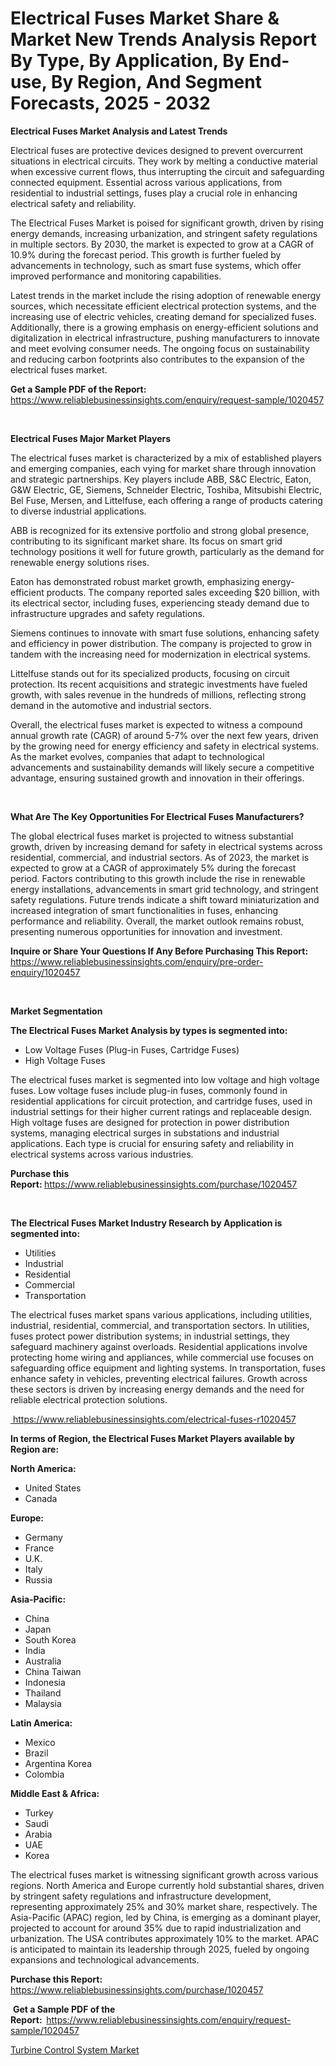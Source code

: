<p><h1>Electrical Fuses Market Share & Market New Trends Analysis Report By Type, By Application, By End-use, By Region, And Segment Forecasts, 2025 - 2032</h1></p><p><strong>Electrical Fuses Market Analysis and Latest Trends</strong></p>
<p><p>Electrical fuses are protective devices designed to prevent overcurrent situations in electrical circuits. They work by melting a conductive material when excessive current flows, thus interrupting the circuit and safeguarding connected equipment. Essential across various applications, from residential to industrial settings, fuses play a crucial role in enhancing electrical safety and reliability.</p><p>The Electrical Fuses Market is poised for significant growth, driven by rising energy demands, increasing urbanization, and stringent safety regulations in multiple sectors. By 2030, the market is expected to grow at a CAGR of 10.9% during the forecast period. This growth is further fueled by advancements in technology, such as smart fuse systems, which offer improved performance and monitoring capabilities.</p><p>Latest trends in the market include the rising adoption of renewable energy sources, which necessitate efficient electrical protection systems, and the increasing use of electric vehicles, creating demand for specialized fuses. Additionally, there is a growing emphasis on energy-efficient solutions and digitalization in electrical infrastructure, pushing manufacturers to innovate and meet evolving consumer needs. The ongoing focus on sustainability and reducing carbon footprints also contributes to the expansion of the electrical fuses market.</p></p>
<p><strong>Get a Sample PDF of the Report:&nbsp;</strong> <a href="https://www.reliablebusinessinsights.com/enquiry/request-sample/1020457?utm_campaign=2440&utm_medium=2&utm_source=Github&utm_content=ia&utm_term=07042025&utm_id=electrical-fuses">https://www.reliablebusinessinsights.com/enquiry/request-sample/1020457</a></p>
<p>&nbsp;</p>
<p><strong>Electrical Fuses Major Market Players</strong></p>
<p><p>The electrical fuses market is characterized by a mix of established players and emerging companies, each vying for market share through innovation and strategic partnerships. Key players include ABB, S&C Electric, Eaton, G&W Electric, GE, Siemens, Schneider Electric, Toshiba, Mitsubishi Electric, Bel Fuse, Mersen, and Littelfuse, each offering a range of products catering to diverse industrial applications.</p><p>ABB is recognized for its extensive portfolio and strong global presence, contributing to its significant market share. Its focus on smart grid technology positions it well for future growth, particularly as the demand for renewable energy solutions rises.</p><p>Eaton has demonstrated robust market growth, emphasizing energy-efficient products. The company reported sales exceeding $20 billion, with its electrical sector, including fuses, experiencing steady demand due to infrastructure upgrades and safety regulations.</p><p>Siemens continues to innovate with smart fuse solutions, enhancing safety and efficiency in power distribution. The company is projected to grow in tandem with the increasing need for modernization in electrical systems.</p><p>Littelfuse stands out for its specialized products, focusing on circuit protection. Its recent acquisitions and strategic investments have fueled growth, with sales revenue in the hundreds of millions, reflecting strong demand in the automotive and industrial sectors.</p><p>Overall, the electrical fuses market is expected to witness a compound annual growth rate (CAGR) of around 5-7% over the next few years, driven by the growing need for energy efficiency and safety in electrical systems. As the market evolves, companies that adapt to technological advancements and sustainability demands will likely secure a competitive advantage, ensuring sustained growth and innovation in their offerings.</p></p>
<p>&nbsp;</p>
<p><strong>What Are The Key Opportunities For Electrical Fuses Manufacturers?</strong></p>
<p><p>The global electrical fuses market is projected to witness substantial growth, driven by increasing demand for safety in electrical systems across residential, commercial, and industrial sectors. As of 2023, the market is expected to grow at a CAGR of approximately 5% during the forecast period. Factors contributing to this growth include the rise in renewable energy installations, advancements in smart grid technology, and stringent safety regulations. Future trends indicate a shift toward miniaturization and increased integration of smart functionalities in fuses, enhancing performance and reliability. Overall, the market outlook remains robust, presenting numerous opportunities for innovation and investment.</p></p>
<p><strong>Inquire or Share Your Questions If Any Before Purchasing This Report:</strong> <a href="https://www.reliablebusinessinsights.com/enquiry/pre-order-enquiry/1020457?utm_campaign=2440&utm_medium=2&utm_source=Github&utm_content=ia&utm_term=07042025&utm_id=electrical-fuses">https://www.reliablebusinessinsights.com/enquiry/pre-order-enquiry/1020457</a></p>
<p>&nbsp;</p>
<p><strong>Market Segmentation</strong></p>
<p><strong>The Electrical Fuses Market Analysis by types is segmented into:</strong></p>
<p><ul><li>Low Voltage Fuses (Plug-in Fuses, Cartridge Fuses)</li><li>High Voltage Fuses</li></ul></p>
<p><p>The electrical fuses market is segmented into low voltage and high voltage fuses. Low voltage fuses include plug-in fuses, commonly found in residential applications for circuit protection, and cartridge fuses, used in industrial settings for their higher current ratings and replaceable design. High voltage fuses are designed for protection in power distribution systems, managing electrical surges in substations and industrial applications. Each type is crucial for ensuring safety and reliability in electrical systems across various industries.</p></p>
<p><strong>Purchase this Report:&nbsp;</strong><a href="https://www.reliablebusinessinsights.com/purchase/1020457?utm_campaign=2440&utm_medium=2&utm_source=Github&utm_content=ia&utm_term=07042025&utm_id=electrical-fuses">https://www.reliablebusinessinsights.com/purchase/1020457</a></p>
<p>&nbsp;</p>
<p><strong>The Electrical Fuses Market Industry Research by Application is segmented into:</strong></p>
<p><ul><li>Utilities</li><li>Industrial</li><li>Residential</li><li>Commercial</li><li>Transportation</li></ul></p>
<p><p>The electrical fuses market spans various applications, including utilities, industrial, residential, commercial, and transportation sectors. In utilities, fuses protect power distribution systems; in industrial settings, they safeguard machinery against overloads. Residential applications involve protecting home wiring and appliances, while commercial use focuses on safeguarding office equipment and lighting systems. In transportation, fuses enhance safety in vehicles, preventing electrical failures. Growth across these sectors is driven by increasing energy demands and the need for reliable electrical protection solutions.</p></p>
<p><a href="https://www.reliablebusinessinsights.com/electrical-fuses-r1020457?utm_campaign=2440&utm_medium=2&utm_source=Github&utm_content=ia&utm_term=07042025&utm_id=electrical-fuses">&nbsp;https://www.reliablebusinessinsights.com/electrical-fuses-r1020457</a></p>
<p><strong>In terms of Region, the Electrical Fuses Market Players available by Region are:</strong></p>
<p>
    <p> <strong> North America: </strong>
        <ul>
            <li>United States</li>
            <li>Canada</li>
        </ul>
        </p> 
    <p> <strong> Europe: </strong>
        <ul>
            <li>Germany</li>
            <li>France</li>
            <li>U.K.</li>
            <li>Italy</li>
            <li>Russia</li>
        </ul>
        </p> 
    <p> <strong> Asia-Pacific: </strong>
        <ul>
            <li>China</li>
            <li>Japan</li>
            <li>South Korea</li>
            <li>India</li>
            <li>Australia</li>
            <li>China Taiwan</li>
            <li>Indonesia</li>
            <li>Thailand</li>
            <li>Malaysia</li>
        </ul>
        </p> 
    <p> <strong> Latin America: </strong>
        <ul>
            <li>Mexico</li>
            <li>Brazil</li>
            <li>Argentina Korea</li>
            <li>Colombia</li>
        </ul>
        </p> 
    <p> <strong> Middle East & Africa: </strong>
        <ul>
            <li>Turkey</li>
            <li>Saudi</li>
            <li>Arabia</li>
            <li>UAE</li>
            <li>Korea</li>
        </ul>
    </p>
    </p>
<p><p>The electrical fuses market is witnessing significant growth across various regions. North America and Europe currently hold substantial shares, driven by stringent safety regulations and infrastructure development, representing approximately 25% and 30% market share, respectively. The Asia-Pacific (APAC) region, led by China, is emerging as a dominant player, projected to account for around 35% due to rapid industrialization and urbanization. The USA contributes approximately 10% to the market. APAC is anticipated to maintain its leadership through 2025, fueled by ongoing expansions and technological advancements.</p></p>
<p><strong>Purchase this Report: </strong><a href="https://www.reliablebusinessinsights.com/purchase/1020457?utm_campaign=2440&utm_medium=2&utm_source=Github&utm_content=ia&utm_term=07042025&utm_id=electrical-fuses">https://www.reliablebusinessinsights.com/purchase/1020457</a></p>
<p>&nbsp;<strong>Get a Sample PDF of the Report:&nbsp;&nbsp;</strong><a href="https://www.reliablebusinessinsights.com/enquiry/request-sample/1020457?utm_campaign=2440&utm_medium=2&utm_source=Github&utm_content=ia&utm_term=07042025&utm_id=electrical-fuses">https://www.reliablebusinessinsights.com/enquiry/request-sample/1020457</a></p>
<p><strong></strong></p>
<p><p><a href="https://github.com/hillsmyung726/Market-Research-Report-List-1/blob/main/turbine-control-system-market.md?utm_campaign=2440&utm_medium=2&utm_source=Github&utm_content=ia&utm_term=07042025&utm_id=electrical-fuses">Turbine Control System Market</a></p></p>